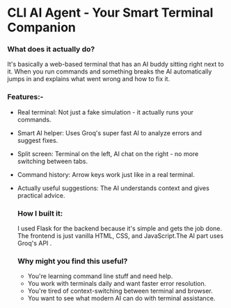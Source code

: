 # CLI AI Agent - Your Smart Terminal Companion

### What does it actually do?
It's basically a web-based terminal that has an AI buddy sitting right next to it. When you run commands and something breaks the AI automatically jumps in and explains what went wrong and how to fix it.

### Features:-
* Real terminal: Not just a fake simulation - it actually runs your commands.
* Smart AI helper: Uses Groq's super fast AI to analyze errors and suggest fixes.
* Split screen: Terminal on the left, AI chat on the right - no more switching between tabs.
* Command history: Arrow keys work just like in a real terminal.
* Actually useful suggestions: The AI understands context and gives practical advice.

  ### How I built it:
  I used Flask for the backend because it's simple and gets the job done. The frontend is just vanilla HTML, CSS, and JavaScript.The AI part uses Groq's API .

  ### Why might you find this useful?
  - You're learning command line stuff and need help.
  - You work with terminals daily and want faster error resolution.
  - You're tired of context-switching between terminal and browser.
  - You want to see what modern AI can do with terminal assistance.
 
 
